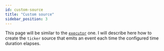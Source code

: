 ```yaml
---
id: custom-source
title: "Custom source"
sidebar_position: 3
---
```


This page will be similar to the [`executor`](custom-executor.md) one. I will describe here how to create the `ticker` source that emits an event each time the configured time duration elapses.
